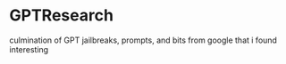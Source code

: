 # GPTResearch
culmination of GPT jailbreaks, prompts, and bits from google that i found interesting 
